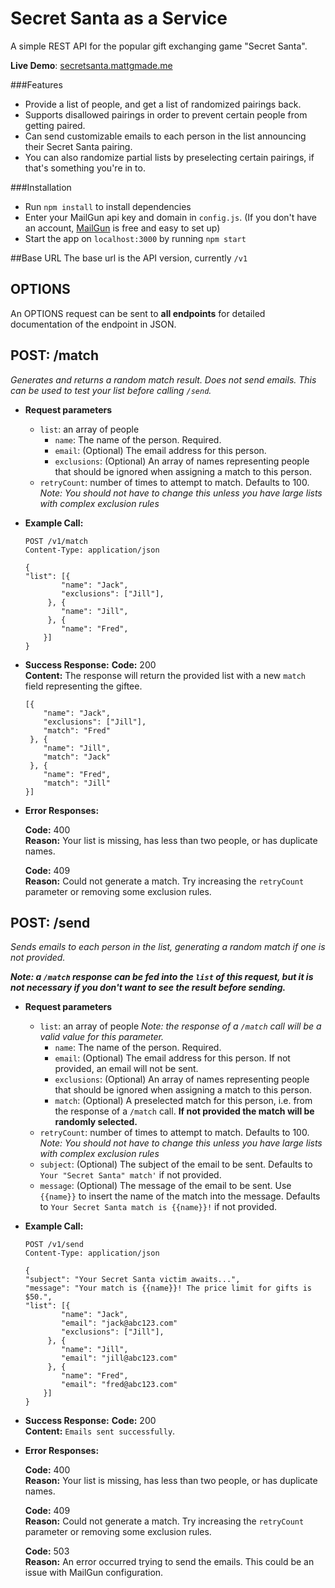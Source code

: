 # Secret Santa as a Service
A simple REST API for the popular gift exchanging game "Secret Santa".

**Live Demo**: [secretsanta.mattgmade.me](http://secretsanta.mattgmade.me)

###Features
+ Provide a list of people, and get a list of randomized pairings back.
+ Supports disallowed pairings in order to prevent certain people from getting paired.
+ Can send customizable emails to each person in the list announcing their Secret Santa pairing.
+ You can also randomize partial lists by preselecting certain pairings, if that's something you're in to.

###Installation
+ Run `npm install` to install dependencies
+ Enter your MailGun api key and domain in `config.js`. (If you don't have an account, [MailGun](https://mailgun.com) is free and easy to set up)
+ Start the app on `localhost:3000` by running `npm start`

##Base URL
The base url is the API version, currently `/v1`

**OPTIONS**
----
An OPTIONS request can be sent to **all endpoints** for detailed documentation of the endpoint in JSON.

**POST: /match**
----
  _Generates and returns a random match result. Does not send emails. This can be used to test your list before calling `/send`._
* **Request parameters**
    + `list`: an array of people
        + `name`: The name of the person. Required.
        + `email`: (Optional) The email address for this person.
        + `exclusions`: (Optional) An array of names representing people that should be ignored when assigning a match to this person.
    + `retryCount`: number of times to attempt to match. Defaults to 100. _Note: You should not have to change this unless you have large lists with complex exclusion rules_
* **Example Call:**
    ~~~~
    POST /v1/match
    Content-Type: application/json

    {
    "list": [{
            "name": "Jack",
            "exclusions": ["Jill"],
         }, {
            "name": "Jill",
         }, {
            "name": "Fred",
        }]
    }
    ~~~~
* **Success Response:**
  **Code:** 200 <br />
  **Content:** The response will return the provided list with a new `match` field representing the giftee.
    ~~~~
    [{
        "name": "Jack",
        "exclusions": ["Jill"],
        "match": "Fred"
     }, {
        "name": "Jill",
        "match": "Jack"
     }, {
        "name": "Fred",
        "match": "Jill"
    }]
    ~~~~

* **Error Responses:**

  **Code:** 400  <br />
  **Reason:** Your list is missing, has less than two people, or has duplicate names.

  **Code:** 409  <br />
  **Reason:** Could not generate a match. Try increasing the `retryCount` parameter or removing some exclusion rules.

**POST: /send**
----
  _Sends emails to each person in the list, generating a random match if one is not provided._

  **_Note: a `/match` response can be fed into the `list` of this request, but it is not necessary if you don't want to see the result before sending._**
* **Request parameters**
    + `list`: an array of people _Note: the response of a `/match` call will be a valid value for this parameter._
        + `name`: The name of the person. Required.
        + `email`: (Optional) The email address for this person. If not provided, an email will not be sent.
        + `exclusions`: (Optional) An array of names representing people that should be ignored when assigning a match to this person.
        + `match`: (Optional) A preselected match for this person, i.e. from the response of a `/match` call. **If not provided the match will be randomly selected.**
    + `retryCount`: number of times to attempt to match. Defaults to 100. _Note: You should not have to change this unless you have large lists with complex exclusion rules_
    + `subject`: (Optional) The subject of the email to be sent. Defaults to `Your "Secret Santa" match'` if not provided.
    + `message`: (Optional) The message of the email to be sent. Use `{{name}}` to insert the name of the match into the message. Defaults to `Your Secret Santa match is {{name}}!` if not provided.
* **Example Call:**
    ~~~~
    POST /v1/send
    Content-Type: application/json

    {
    "subject": "Your Secret Santa victim awaits...",
    "message": "Your match is {{name}}! The price limit for gifts is $50.",
    "list": [{
            "name": "Jack",
            "email": "jack@abc123.com"
            "exclusions": ["Jill"],
         }, {
            "name": "Jill",
            "email": "jill@abc123.com"
         }, {
            "name": "Fred",
            "email": "fred@abc123.com"
        }]
    }
    ~~~~
* **Success Response:**
  **Code:** 200 <br />
  **Content:** `Emails sent successfully`.

* **Error Responses:**

  **Code:** 400  <br />
  **Reason:** Your list is missing, has less than two people, or has duplicate names.

  **Code:** 409  <br />
  **Reason:** Could not generate a match. Try increasing the `retryCount` parameter or removing some exclusion rules.

  **Code:** 503  <br />
  **Reason:** An error occurred trying to send the emails. This could be an issue with MailGun configuration.


